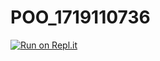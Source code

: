 # POO_1719110736
[![Run on Repl.it](https://repl.it/badge/github/YaelGF/POO_1719110736)](https://repl.it/github/YaelGF/POO_1719110736)